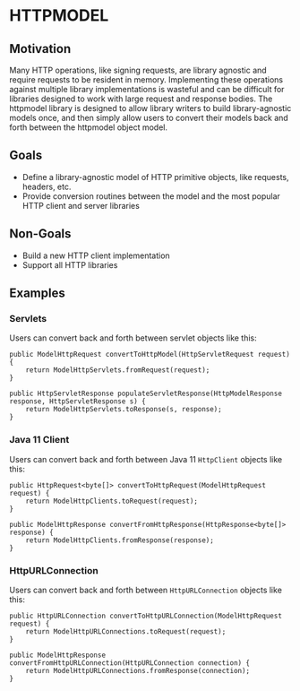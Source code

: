 # HTTPMODEL

## Motivation

Many HTTP operations, like signing requests, are library agnostic and require requests to be resident in memory. Implementing these operations against multiple library implementations is wasteful and can be difficult for libraries designed to work with large request and response bodies. The httpmodel library is designed to allow library writers to build library-agnostic models once, and then simply allow users to convert their models back and forth between the httpmodel object model.

## Goals

* Define a library-agnostic model of HTTP primitive objects, like requests, headers, etc.
* Provide conversion routines between the model and the most popular HTTP client and server libraries

## Non-Goals

* Build a new HTTP client implementation
* Support all HTTP libraries

## Examples

### Servlets

Users can convert back and forth between servlet objects like this:

    public ModelHttpRequest convertToHttpModel(HttpServletRequest request) {
        return ModelHttpServlets.fromRequest(request);
    }

    public HttpServletResponse populateServletResponse(HttpModelResponse response, HttpServletResponse s) {
        return ModelHttpServlets.toResponse(s, response);
    }

### Java 11 Client

Users can convert back and forth between Java 11 `HttpClient` objects like this:

    public HttpRequest<byte[]> convertToHttpRequest(ModelHttpRequest request) {
        return ModelHttpClients.toRequest(request);
    }

    public ModelHttpResponse convertFromHttpResponse(HttpResponse<byte[]> response) {
        return ModelHttpClients.fromResponse(response);
    }

### HttpURLConnection

Users can convert back and forth between `HttpURLConnection` objects like this:

    public HttpURLConnection convertToHttpURLConnection(ModelHttpRequest request) {
        return ModelHttpURLConnections.toRequest(request);
    }

    public ModelHttpResponse convertFromHttpURLConnection(HttpURLConnection connection) {
        return ModelHttpURLConnections.fromResponse(connection);
    }